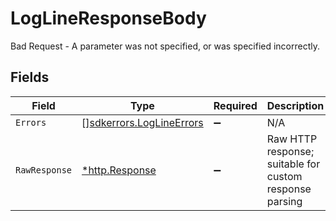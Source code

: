 # LogLineResponseBody

Bad Request - A parameter was not specified, or was specified incorrectly.


## Fields

| Field                                                                | Type                                                                 | Required                                                             | Description                                                          |
| -------------------------------------------------------------------- | -------------------------------------------------------------------- | -------------------------------------------------------------------- | -------------------------------------------------------------------- |
| `Errors`                                                             | [][sdkerrors.LogLineErrors](../../models/sdkerrors/loglineerrors.md) | :heavy_minus_sign:                                                   | N/A                                                                  |
| `RawResponse`                                                        | [*http.Response](https://pkg.go.dev/net/http#Response)               | :heavy_minus_sign:                                                   | Raw HTTP response; suitable for custom response parsing              |